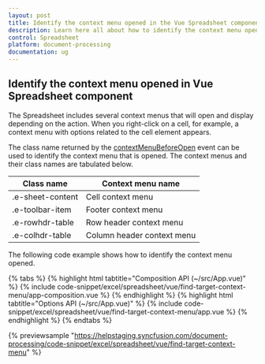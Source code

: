 ```yaml
---
layout: post
title: Identify the context menu opened in the Vue Spreadsheet component | Syncfusion
description: Learn here all about how to identify the context menu opened in Syncfusion Vue Spreadsheet component of Syncfusion Essential JS 2 and more. 
control: Spreadsheet
platform: document-processing
documentation: ug
---
```


## Identify the context menu opened in Vue Spreadsheet component

The Spreadsheet includes several context menus that will open and display depending on the action. When you right-click on a cell, for example, a context menu with options related to the cell element appears.

The class name returned by the [contextMenuBeforeOpen](https://ej2.syncfusion.com/vue/documentation/api/spreadsheet/#contextmenubeforeopen) event can be used to identify the context menu that is opened. The context menus and their class names are tabulated below.

| Class name | Context menu name |
|-------|---------|
| .e-sheet-content | Cell context menu |
| .e-toolbar-item | Footer context menu |
| .e-rowhdr-table | Row header context menu |
| .e-colhdr-table | Column header context menu |

The following code example shows how to identify the context menu opened.

{% tabs %}
{% highlight html tabtitle="Composition API (~/src/App.vue)" %}
{% include code-snippet/excel/spreadsheet/vue/find-target-context-menu/app-composition.vue %}
{% endhighlight %}
{% highlight html tabtitle="Options API (~/src/App.vue)" %}
{% include code-snippet/excel/spreadsheet/vue/find-target-context-menu/app.vue %}
{% endhighlight %}
{% endtabs %}
        
{% previewsample "https://helpstaging.syncfusion.com/document-processing/code-snippet/excel/spreadsheet/vue/find-target-context-menu" %}